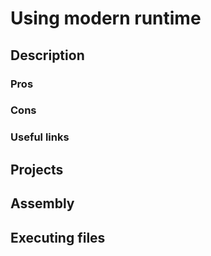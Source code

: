 # Using modern runtime

## Description

### Pros

### Cons

### Useful links

## Projects

## Assembly

## Executing files
